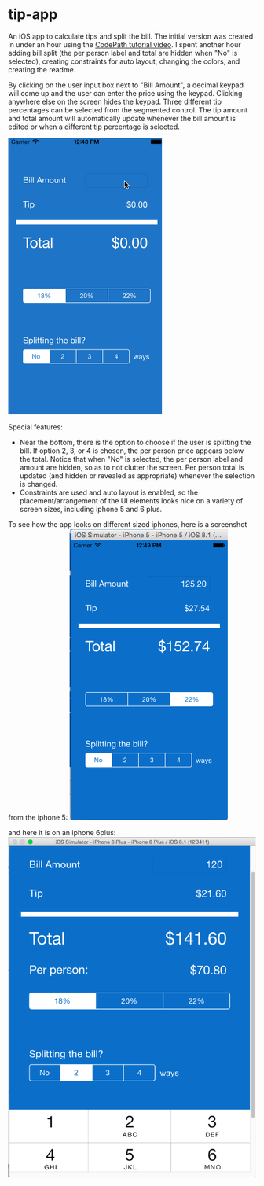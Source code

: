 tip-app
=======

An iOS app to calculate tips and split the bill.  The initial version was created in under an hour using the [CodePath tutorial video](http://vimeo.com/102084767).  I spent another hour adding bill split (the per person label and total are hidden when "No" is selected), creating constraints for auto layout, changing the colors, and creating the readme.

By clicking on the user input box next to "Bill Amount", a decimal keypad will come up and the user can enter the price using the keypad.  Clicking anywhere else on the screen hides the keypad.  Three different tip percentages can be selected from the segmented control.  The tip amount and total amount will automatically update whenever the bill amount is edited or when a different tip percentage is selected.

![alt tag](https://github.com/racheltho/tip-app/blob/master/screencaps/tip_calculator.gif)

Special features:
- Near the bottom, there is the option to choose if the user is splitting the bill.  If option 2, 3, or 4 is chosen, the per person price appears below the total.  Notice that when "No" is selected, the per person label and amount are hidden, so as to not clutter the screen.  Per person total is updated (and hidden or revealed as appropriate) whenever the selection is changed.
- Constraints are used and auto layout is enabled, so the placement/arrangement of the UI elements looks nice on a variety of screen sizes, including iphone 5 and 6 plus.

To see how the app looks on different sized iphones, here is a screenshot from the iphone 5:
![alt tag](https://github.com/racheltho/tip-app/blob/master/screencaps/iphone5.png)

and here it is on an iphone 6plus:
![alt tag](https://github.com/racheltho/tip-app/blob/master/screencaps/iphone6plus.png)

